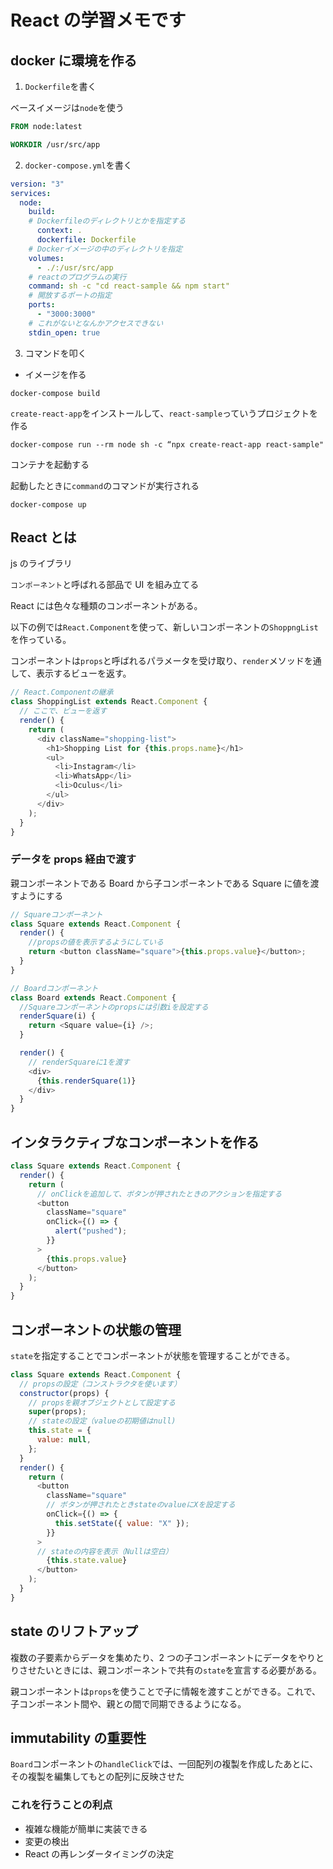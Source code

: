 # React の学習メモです

## docker に環境を作る

1. `Dockerfile`を書く

ベースイメージは`node`を使う

```Dockerfile
FROM node:latest

WORKDIR /usr/src/app
```

2. `docker-compose.yml`を書く

```a.yml
version: "3"
services:
  node:
    build:
    # Dockerfileのディレクトリとかを指定する
      context: .
      dockerfile: Dockerfile
    # Dockerイメージの中のディレクトリを指定
    volumes:
      - ./:/usr/src/app
    # reactのプログラムの実行
    command: sh -c "cd react-sample && npm start"
    # 開放するポートの指定
    ports:
      - "3000:3000"
    # これがないとなんかアクセスできない
    stdin_open: true
```

3. コマンドを叩く

- イメージを作る

```
docker-compose build
```

`create-react-app`をインストールして、`react-sample`っていうプロジェクトを作る

```
docker-compose run --rm node sh -c “npx create-react-app react-sample"
```

コンテナを起動する

起動したときに`command`のコマンドが実行される

```
docker-compose up
```

## React とは

js のライブラリ

`コンポーネント`と呼ばれる部品で UI を組み立てる

React には色々な種類のコンポーネントがある。

以下の例では`React.Component`を使って、新しいコンポーネントの`ShoppngList`を作っている。

コンポーネントは`props`と呼ばれるパラメータを受け取り、`render`メソッドを通して、表示するビューを返す。

```test.js
// React.Componentの継承
class ShoppingList extends React.Component {
  // ここで、ビューを返す
  render() {
    return (
      <div className="shopping-list">
        <h1>Shopping List for {this.props.name}</h1>
        <ul>
          <li>Instagram</li>
          <li>WhatsApp</li>
          <li>Oculus</li>
        </ul>
      </div>
    );
  }
}
```

### データを props 経由で渡す

親コンポーネントである Board から子コンポーネントである Square に値を渡すようにする

```a.js
// Squareコンポーネント
class Square extends React.Component {
  render() {
    //propsの値を表示するようにしている
    return <button className="square">{this.props.value}</button>;
  }
}

// Boardコンポーネント
class Board extends React.Component {
  //Squareコンポーネントのpropsには引数iを設定する
  renderSquare(i) {
    return <Square value={i} />;
  }

  render() {
    // renderSquareに1を渡す
    <div>
      {this.renderSquare(1)}
    </div>
  }
}
```

## インタラクティブなコンポーネントを作る

```a.js
class Square extends React.Component {
  render() {
    return (
      // onClickを追加して、ボタンが押されたときのアクションを指定する
      <button
        className="square"
        onClick={() => {
          alert("pushed");
        }}
      >
        {this.props.value}
      </button>
    );
  }
}
```

## コンポーネントの状態の管理

`state`を指定することでコンポーネントが状態を管理することができる。

```a.js
class Square extends React.Component {
  // propsの設定（コンストラクタを使います）
  constructor(props) {
    // propsを親オブジェクトとして設定する
    super(props);
    // stateの設定（valueの初期値はnull)
    this.state = {
      value: null,
    };
  }
  render() {
    return (
      <button
        className="square"
        // ボタンが押されたときstateのvalueにXを設定する
        onClick={() => {
          this.setState({ value: "X" });
        }}
      >
      // stateの内容を表示（Nullは空白）
        {this.state.value}
      </button>
    );
  }
}
```

## state のリフトアップ

複数の子要素からデータを集めたり、2 つの子コンポーネントにデータをやりとりさせたいときには、親コンポーネントで共有の`state`を宣言する必要がある。

親コンポーネントは`props`を使うことで子に情報を渡すことができる。これで、子コンポーネント間や、親との間で同期できるようになる。

## immutability の重要性

`Board`コンポーネントの`handleClick`では、一回配列の複製を作成したあとに、その複製を編集してもとの配列に反映させた

### これを行うことの利点

- 複雑な機能が簡単に実装できる
- 変更の検出
- React の再レンダータイミングの決定
